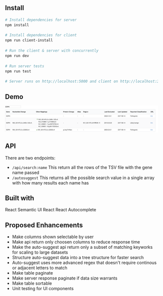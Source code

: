 ## Install

``` bash
# Install dependencies for server
npm install

# Install dependencies for client
npm run client-install

# Run the client & server with concurrently
npm run dev

# Run server tests
npm run test

# Server runs on http://localhost:5000 and client on http://localhost:3000
```
 
## Demo

![Demo](./demo.png)

## API
There are two endpoints:
* `/api/search:name` This return all the rows of the TSV file with the gene name passed
* `/autosuggest` This returns all the possible search value in a single array with how many results each name has 
            
## Built with
React 
Semantic UI React
React Autocomplete

## Proposed Enhancements 

* Make columns shown selectable by user
* Make api return only choosen columns to reduce response time
* Make the auto-suggest api return only a subset of matching keyworks for scaling to large datasets
* Structure auto-suggest data into a tree structure for faster search
* Auto-suggest uses more advanced regex that doesn't require continous or adjacent letters to match
* Make table paginate 
* Make server response paginate if data size warrants
* Make table sortable
* Unit testing for UI components
